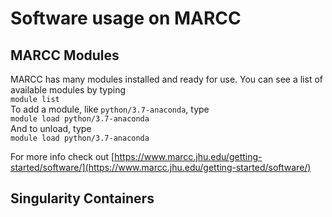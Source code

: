 # Software usage on MARCC
## MARCC Modules
MARCC has many modules installed and ready for use.  You can see a list of available modules by typing  
`module list`  
To add a module, like `python/3.7-anaconda`, type  
`module load python/3.7-anaconda`  
And to unload, type  
`module load python/3.7-anaconda`

For more info check out [https://www.marcc.jhu.edu/getting-started/software/](https://www.marcc.jhu.edu/getting-started/software/)

## Singularity Containers
